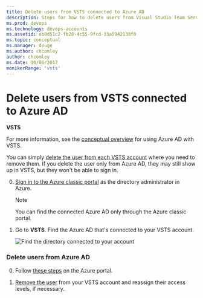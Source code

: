 ```yaml
---
title: Delete users from VSTS connected to Azure AD
description: Steps for how to delete users from Visual Studio Team Services connected to Azure Active Directory via the Azure portal
ms.prod: devops
ms.technology: devops-accounts
ms.assetid: eb0d51c2-fb28-4c55-9fcd-33a5942130f0
ms.topic: conceptual
ms.manager: douge
ms.author: chcomley
author: chcomley
ms.date: 10/06/2017
monikerRange: 'vsts'
---
```


#	Delete users from VSTS connected to Azure AD

**VSTS**

For more information, see the [conceptual overview](access-with-azure-ad.md) for using Azure AD with VSTS.

You can simply [delete the user from each VSTS account](delete-account-users.md) 
where you need to remove them. If you delete the user only from Azure AD, they may still show up in VSTS, but 
they won't be able to sign in.

0.  [Sign in to the Azure classic portal](https://manage.windowsazure.com/) 
as the directory administrator in Azure.

	> [!NOTE]
	> You can find the connected Azure AD 
	> only through the Azure classic portal.

0.  Go to **VSTS**. 
Find the Azure AD that's connected to your 
VSTS account.

    ![Find the directory connected to your account](_img/manage-work-access/azurefindconnecteddirectory.png)

###	Delete users from Azure AD

0.	Follow [these steps](https://docs.microsoft.com/en-us/azure/active-directory/active-directory-users-delete-user-azure-portal) on the Azure portal.

0.  [Remove the user](delete-account-users.md) 
from your VSTS account and reassign their access levels, if necessary.


